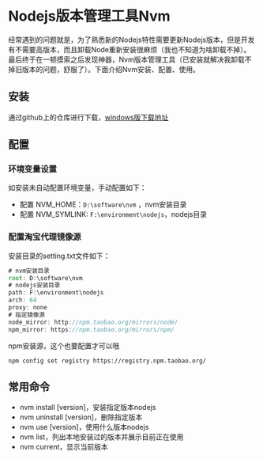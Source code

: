 # Nodejs版本管理工具Nvm

经常遇到的问题就是，为了熟悉新的Nodejs特性需要更新Nodejs版本，但是开发有不需要高版本，而且卸载Node重新安装很麻烦（我也不知道为啥卸载不掉）。最后终于在一顿摸索之后发现神器，Nvm版本管理工具（已安装就解决我卸载不掉旧版本的问题，舒服了）。下面介绍Nvm安装、配置、使用。

## 安装

通过github上的仓库进行下载，[windows版下载地址](https://github.com/coreybutler/nvm-windows/releases)

## 配置

### 环境变量设置

如安装未自动配置环境变量，手动配置如下：

- 配置 NVM_HOME：`D:\software\nvm` ，nvm安装目录
- 配置 NVM_SYMLINK: `F:\environment\nodejs`，nodejs目录

### 配置淘宝代理镜像源

安装目录的setting.txt文件如下：

``` javascript
# nvm安装目录
root: D:\software\nvm
# nodejs安装目录
path: F:\environment\nodejs
arch: 64
proxy: none
# 指定镜像源
node_mirror: http://npm.taobao.org/mirrors/node/
npm_mirror: https://npm.taobao.org/mirrors/npm/

```

npm安装源，这个也要配置才可以哦

``` shell
npm config set registry https://registry.npm.taobao.org/
```

## 常用命令

- nvm install [version]，安装指定版本nodejs
- nvm uninstall [version]，删除指定版本
- nvm use [version]，使用什么版本nodejs
- nvm list，列出本地安装过的版本并展示目前正在使用
- nvm current，显示当前版本
